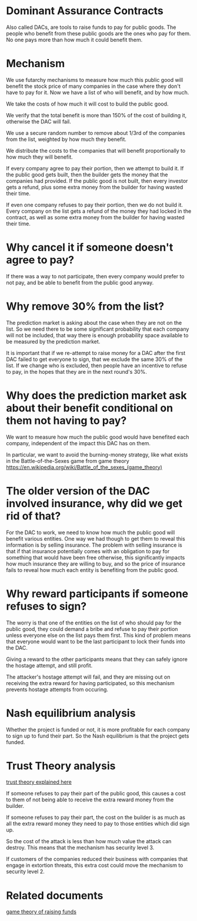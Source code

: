 Dominant Assurance Contracts
==================

Also called DACs, are tools to raise funds to pay for public goods.
The people who benefit from these public goods are the ones who pay for them.
No one pays more than how much it could benefit them.

Mechanism
==============

We use futarchy mechanisms to measure how much this public good will benefit the stock price of many companies in the case where they don't have to pay for it. Now we have a list of who will benefit, and by how much.

We take the costs of how much it will cost to build the public good.

We verify that the total benefit is more than 150% of the cost of building it, otherwise the DAC will fail.

We use a secure random number to remove about 1/3rd of the companies from the list, weighted by how much they benefit.

We distribute the costs to the companies that will benefit proportionally to how much they will benefit.

If every company agree to pay their portion, then we attempt to build it. If the public good gets built, then the builder gets the money that the companies had provided. If the public good is not built, then every investor gets a refund, plus some extra money from the builder for having wasted their time.

If even one company refuses to pay their portion, then we do not build it. Every company on the list gets a refund of the money they had locked in the contract, as well as some extra money from the builder for having wasted their time.

Why cancel it if someone doesn't agree to pay?
========================

If there was a way to not participate, then every company would prefer to not pay, and be able to benefit from the public good anyway.

Why remove 30% from the list?
========================

The prediction market is asking about the case when they are not on the list. So we need there to be some significant probability that each company will not be included, that way there is enough probability space available to be measured by the prediction market.

It is important that if we re-attempt to raise money for a DAC after the first DAC failed to get everyone to sign, that we exclude the same 30% of the list. If we change who is excluded, then people have an incentive to refuse to pay, in the hopes that they are in the next round's 30%.

Why does the prediction market ask about their benefit conditional on them not having to pay?
===============

We want to measure how much the public good would have benefited each company, independent of the impact this DAC has on them.

In particular, we want to avoid the burning-money strategy, like what exists in the Battle-of-the-Sexes game from game theory https://en.wikipedia.org/wiki/Battle_of_the_sexes_(game_theory)

The older version of the DAC involved insurance, why did we get rid of that?
================

For the DAC to work, we need to know how much the public good will benefit various entities. One way we had though to get them to reveal this information is by selling insurance.
The problem with selling insurance is that if that insurance potentially comes with an obligation to pay for something that would have been free otherwise, this significantly impacts how much insurance they are willing to buy, and so the price of insurance fails to reveal how much each entity is benefiting from the public good.

Why reward participants if someone refuses to sign?
==========

The worry is that one of the entities on the list of who should pay for the public good, they could demand a bribe and refuse to pay their portion unless everyone else on the list pays them first. This kind of problem means that everyone would want to be the last participant to lock their funds into the DAC.

Giving a reward to the other participants means that they can safely ignore the hostage attempt, and still profit.

The attacker's hostage attempt will fail, and they are missing out on receiving the extra reward for having participated, so this mechanism prevents hostage attempts from occuring.

Nash equilibrium analysis
================

Whether the project is funded or not, it is more profitable for each company to sign up to fund their part. So the Nash equilibrium is that the project gets funded.

Trust Theory analysis
=============

[trust theory explained here](../basics/trust_theory.md)

If someone refuses to pay their part of the public good, this causes a cost to them of not being able to receive the extra reward money from the builder.

If someone refuses to pay their part, the cost on the builder is as much as all the extra reward money they need to pay to those entities which did sign up.

So the cost of the attack is less than how much value the attack can destroy. This means that the mechanism has security level 3.

If customers of the companies reduced their business with companies that engage in extortion threats, this extra cost could move the mechanism to security level 2.

Related documents
==============

[game theory of raising funds](insured_crowdfund.md)

